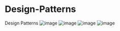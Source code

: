 # Design-Patterns
Design Patterns
![image](https://user-images.githubusercontent.com/19359413/64932399-5370c100-d85c-11e9-8cea-2e1ab4808eaa.png)
![image](https://user-images.githubusercontent.com/19359413/64932410-65eafa80-d85c-11e9-9ad5-1495bb7fba67.png)
![image](https://user-images.githubusercontent.com/19359413/64932419-78653400-d85c-11e9-941c-a0dfb51576e2.png)
![image](https://user-images.githubusercontent.com/19359413/64932428-83b85f80-d85c-11e9-9618-5ea7b572fff7.png)
